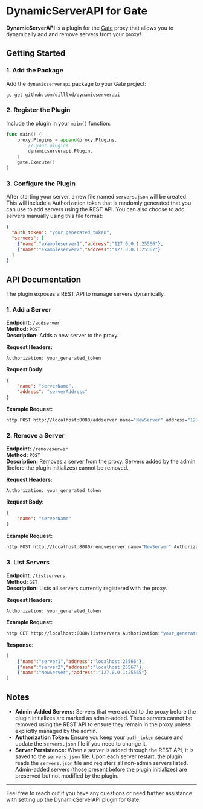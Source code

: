 # DynamicServerAPI for Gate

**DynamicServerAPI** is a plugin for the [Gate](https://gate.minekube.com/) proxy that allows you to dynamically add and remove servers from your proxy!

## Getting Started

### 1. Add the Package

Add the `dynamicserverapi` package to your Gate project:

```bash
go get github.com/dilllxd/dynamicserverapi
```

### 2. Register the Plugin

Include the plugin in your `main()` function:

```go
func main() {
    proxy.Plugins = append(proxy.Plugins,
        // your plugins
        dynamicserverapi.Plugin,
    )
    gate.Execute()
}
```

### 3. Configure the Plugin

After starting your server, a new file named `servers.json` will be created. This will include a Authorization token that is randomly generated that you can use to add servers using the REST API. You can also choose to add servers manually using this file format:

```json
{
  "auth_token": "your_generated_token",
  "servers": [
    {"name":"exampleserver1","address":"127.0.0.1:25566"},
    {"name":"exampleserver2","address":"127.0.0.1:25567"}
  ]
}
```

## API Documentation

The plugin exposes a REST API to manage servers dynamically.

### 1. Add a Server

**Endpoint:** `/addserver`  
**Method:** `POST`  
**Description:** Adds a new server to the proxy.

**Request Headers:**
```
Authorization: your_generated_token
```

**Request Body:**
```json
{
    "name": "serverName",
    "address": "serverAddress"
}
```

**Example Request:**
```bash
http POST http://localhost:8080/addserver name="NewServer" address="127.0.0.1:25565" Authorization:"your_generated_token"
```

### 2. Remove a Server

**Endpoint:** `/removeserver`  
**Method:** `POST`  
**Description:** Removes a server from the proxy. Servers added by the admin (before the plugin initializes) cannot be removed.

**Request Headers:**
```
Authorization: your_generated_token
```

**Request Body:**
```json
{
    "name": "serverName"
}
```

**Example Request:**
```bash
http POST http://localhost:8080/removeserver name="NewServer" Authorization:"your_generated_token"
```

### 3. List Servers

**Endpoint:** `/listservers`  
**Method:** `GET`  
**Description:** Lists all servers currently registered with the proxy.

**Request Headers:**
```
Authorization: your_generated_token
```

**Example Request:**
```bash
http GET http://localhost:8080/listservers Authorization:"your_generated_token"
```

**Response:**
```json
[
    {"name":"server1","address":"localhost:25566"},
    {"name":"server2","address":"localhost:25567"},
    {"name":"NewServer","address":"127.0.0.1:25565"}
]
```

## Notes

- **Admin-Added Servers:** Servers that were added to the proxy before the plugin initializes are marked as admin-added. These servers cannot be removed using the REST API to ensure they remain in the proxy unless explicitly managed by the admin.
- **Authorization Token:** Ensure you keep your `auth_token` secure and update the `servers.json` file if you need to change it.
- **Server Persistence:** When a server is added through the REST API, it is saved to the `servers.json` file. Upon each server restart, the plugin reads the `servers.json` file and registers all non-admin servers listed. Admin-added servers (those present before the plugin initializes) are preserved but not modified by the plugin.
---

Feel free to reach out if you have any questions or need further assistance with setting up the DynamicServerAPI plugin for Gate.
